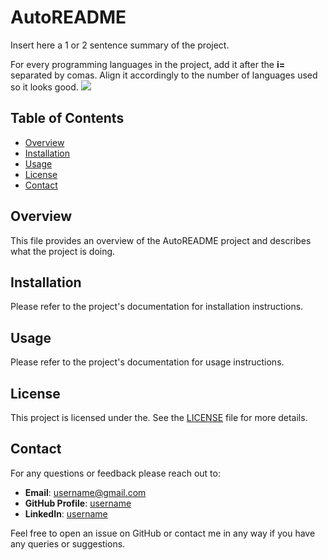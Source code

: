 # AutoREADME
Insert here a 1 or 2 sentence summary of the project.

For every programming languages in the project, add it after the **i=** separated by comas. 
Align it accordingly to the number of languages used so it looks good.
<img src="https://skillicons.dev/icons?i=Python" />

## Table of Contents
- [Overview](#Overview)
- [Installation](#Installation)
- [Usage](#Usage)
- [License](#License)
- [Contact](#Contact)

## Overview
This file provides an overview of the AutoREADME project and describes what the project is doing.

## Installation
Please refer to the project's documentation for installation instructions.

## Usage
Please refer to the project's documentation for usage instructions.

## License
This project is licensed under the. See the [LICENSE](https://github.com/username/AutoREADME/blob/main/LICENSE) file for more details.

## Contact
For any questions or feedback please reach out to:

- **Email**: [username@gmail.com](mailto:username@gmail.com)
- **GitHub Profile**: [username](https://github.com/username)
- **LinkedIn**: [username](https://www.linkedin.com/in/username/)

Feel free to open an issue on GitHub or contact me in any way if you have any queries or suggestions.